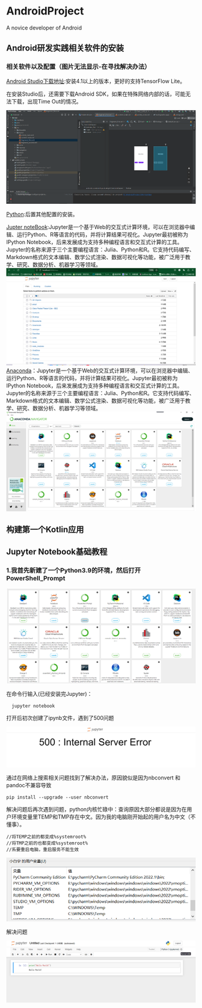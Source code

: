 # AndroidProject
A novice developer of Android

## Android研发实践相关软件的安装
### 相关软件以及配置（图片无法显示-在寻找解决办法）

 [Android Studio下载地址](https://developer.android.google.cn/studio):安装4.1以上的版本，更好的支持TensorFlow Lite。
 
   在安装Studio后，还需要下载Android SDK，如果在特殊网络内部的话，可能无法下载，出现Time Out的情况。
 
 ![img](Pic/Exp01/Android01.jpg)
    
 [Python](https://www.python.org/ ):后置其他配置的安装。
 
 [Jupter noteBook]():Jupyter是一个基于Web的交互式计算环境，可以在浏览器中编辑、运行Python、R等语言的代码，并将计算结果可视化。Jupyter最初被称为IPython Notebook，后来发展成为支持多种编程语言和交互式计算的工具。Jupyter的名称来源于三个主要编程语言：Julia、Python和R。它支持代码编写、Markdown格式的文本编辑、数学公式渲染、数据可视化等功能，被广泛用于教学、研究、数据分析、机器学习等领域。
  ![img](Pic/Exp01/pic02.jpg)
 [Anaconda](https://www.anaconda.com/)：Jupyter是一个基于Web的交互式计算环境，可以在浏览器中编辑、运行Python、R等语言的代码，并将计算结果可视化。Jupyter最初被称为IPython Notebook，后来发展成为支持多种编程语言和交互式计算的工具。Jupyter的名称来源于三个主要编程语言：Julia、Python和R。它支持代码编写、Markdown格式的文本编辑、数学公式渲染、数据可视化等功能，被广泛用于教学、研究、数据分析、机器学习等领域。
  ![img](Pic/Exp01/pic01.jpg)

## 构建第一个Kotlin应用

## Jupyter Notebook基础教程

### 1.我首先新建了一个Python3.9的环境，然后打开PowerShell_Prompt
 ![img](Pic/Exp03/start1.jpg)

在命令行输入(已经安装完Jupyter)：
      
      jupyter notebook

打开后初次创建了ipynb文件，遇到了500问题

![img](Pic/Exp03/500.jpg)

通过在网络上搜索相关问题找到了解决办法，原因貌似是因为nbconvert 和pandoc不兼容导致

    pip install --upgrade --user nbconvert

解决问题后再次遇到问题，python内核忙碌中：查询原因大部分都说是因为在用户环境变量里TEMP和TMP存在中文。因为我的电脑刚开始起的用户名为中文（不懂事）。

    //将TEMP之前的都变成%systemroot%
    //将TMP之前的也都变成%systemroot%
    //系要重启电脑，重启服务不能生效

![img](Pic/Exp03/temp.jpg)

解决问题

![img](Pic/Exp03/temp_out.jpg)

